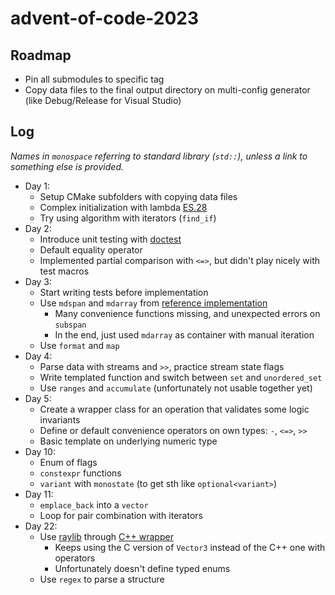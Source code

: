 # advent-of-code-2023

## Roadmap

- Pin all submodules to specific tag
- Copy data files to the final output directory on multi-config generator (like Debug/Release for Visual Studio)

## Log

_Names in `monospace` referring to standard library (`std::`), unless a link to something else is provided._

- Day 1:
  - Setup CMake subfolders with copying data files
  - Complex initialization with lambda [ES.28](http://isocpp.github.io/CppCoreGuidelines/CppCoreGuidelines#Res-lambda-init)
  - Try using algorithm with iterators (`find_if`)
- Day 2:
  - Introduce unit testing with [doctest](https://github.com/doctest/doctest)
  - Default equality operator
  - Implemented partial comparison with `<=>`, but didn't play nicely with test macros
- Day 3:
  - Start writing tests before implementation
  - Use `mdspan` and `mdarray` from [reference implementation](https://github.com/kokkos/mdspan)
    - Many convenience functions missing, and unexpected errors on `subspan`
    - In the end, just used `mdarray` as container with manual iteration
  - Use `format` and `map`
- Day 4:
  - Parse data with streams and `>>`, practice stream state flags
  - Write templated function and switch between `set` and `unordered_set`
  - Use `ranges` and `accumulate` (unfortunately not usable together yet)
- Day 5:
  - Create a wrapper class for an operation that validates some logic invariants
  - Define or default convenience operators on own types: `-`, `<=>`, `>>`
  - Basic template on underlying numeric type
- Day 10:
  - Enum of flags
  - `constexpr` functions
  - `variant` with `monostate` (to get sth like `optional<variant>`)
- Day 11:
  - `emplace_back` into a `vector`
  - Loop for pair combination with iterators
- Day 22:
  - Use [raylib](https://www.raylib.com/) through [C++ wrapper](https://github.com/RobLoach/raylib-cpp)
    - Keeps using the C version of `Vector3` instead of the C++ one with operators
    - Unfortunately doesn't define typed enums
  - Use `regex` to parse a structure
